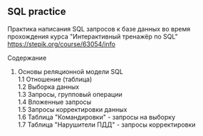 ## SQL practice
Практика написания SQL запросов к базе данных во время прохождения курса "Интерактивный тренажёр по SQL" https://stepik.org/course/63054/info

Содержание  
1. Основы реляционной модели SQL  
1.1 Отношение (таблица)  
1.2 Выборка данных  
1.3 Запросы, групповый операции  
1.4 Вложенные запросы  
1.5 Запросы корректировки данных  
1.6 Таблица "Командировки" - запросы на выборку  
1.7 Таблица "Нарушители ПДД" - запросы корректировки
